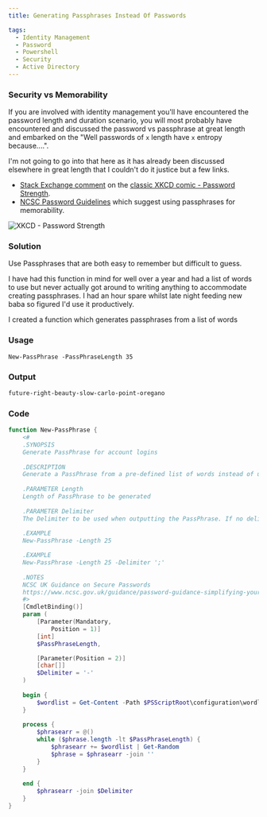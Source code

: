 ```yaml
---
title: Generating Passphrases Instead Of Passwords

tags:
  - Identity Management
  - Password
  - Powershell
  - Security
  - Active Directory
---
```


### Security vs Memorability
If you are involved with identity management you'll have encountered the password length and duration scenario, you will most probably have encountered and discussed the password vs passphrase at great length and embarked on the "Well passwords of `x` length have `x` entropy because....".

I'm not going to go into that here as it has already been discussed elsewhere in great length that I couldn't do it justice but a few links.

- [Stack Exchange comment](https://security.stackexchange.com/questions/6095/xkcd-936-short-complex-password-or-long-dictionary-passphrase/6096#6096) on the [classic XKCD comic - Password Strength](https://xkcd.com/936/).
- [NCSC Password Guidelines](https://www.ncsc.gov.uk/guidance/password-guidance-simplifying-your-approach) which suggest using passphrases for memorability.

![XKCD - Password Strength](https://imgs.xkcd.com/comics/password_strength.png)

### Solution
Use Passphrases that are both easy to remember but difficult to guess.

I have had this function in mind for well over a year and had a list of words to use but never actually got around to writing anything to accommodate creating passphrases. I had an hour spare whilst late night feeding new baba so figured I'd use it productively.

I created a function which generates passphrases from a list of words

### Usage

`New-PassPhrase -PassPhraseLength 35`

### Output
```powershell
future-right-beauty-slow-carlo-point-oregano
```
### Code
```powershell
function New-PassPhrase {
    <#
    .SYNOPSIS
    Generate PassPhrase for account logins
    
    .DESCRIPTION
    Generate a PassPhrase from a pre-defined list of words instead of using random character passwords
    
    .PARAMETER Length
    Length of PassPhrase to be generated
    
    .PARAMETER Delimiter
    The Delimiter to be used when outputting the PassPhrase. If no delimiter is specified then a hyphen is used '-'
    
    .EXAMPLE
    New-PassPhrase -Length 25

    .EXAMPLE
    New-PassPhrase -Length 25 -Delimiter ';'
    
    .NOTES
    NCSC UK Guidance on Secure Passwords
    https://www.ncsc.gov.uk/guidance/password-guidance-simplifying-your-approach
    #>
    [CmdletBinding()]
    param (
        [Parameter(Mandatory,
            Position = 1)]
        [int]
        $PassPhraseLength,

        [Parameter(Position = 2)]
        [char[]]
        $Delimiter = '-'
    )
    
    begin {
        $wordlist = Get-Content -Path $PSScriptRoot\configuration\wordlist.txt
    }
    
    process {
        $phrasearr = @()
        while ($phrase.length -lt $PassPhraseLength) {
            $phrasearr += $wordlist | Get-Random
            $phrase = $phrasearr -join ''
        }
    }
    
    end {
        $phrasearr -join $Delimiter
    }
}
```